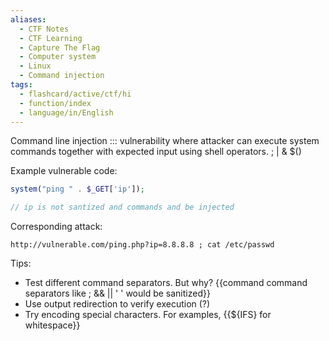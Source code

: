```yaml
---
aliases:
  - CTF Notes
  - CTF Learning
  - Capture The Flag
  - Computer system
  - Linux
  - Command injection
tags:
  - flashcard/active/ctf/hi
  - function/index
  - language/in/English
---
```


Command line injection ::: vulnerability where attacker can execute system commands together with expected input using shell operators. ; | & $() <!--SR:!2024-12-15,4,270!2024-12-15,4,270-->

Example vulnerable code:
```php
system("ping " . $_GET['ip']);

// ip is not santized and commands and be injected
```
Corresponding attack:
```
http://vulnerable.com/ping.php?ip=8.8.8.8 ; cat /etc/passwd
```

Tips:
- Test different command separators. But why? {{command command separators like ;  && || ' ' would be sanitized}}
- Use output redirection to verify execution (?)
- Try encoding special characters. For examples, {{${IFS} for whitespace}} <!--SR:!2024-12-15,4,270!2024-12-15,4,270-->